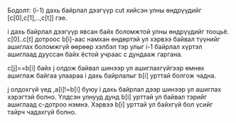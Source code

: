 Бодолт: 
 (i-1) дахь байрлал дээгүүр cut хийсэн улны өндрүүдийг [c[0],c[1],..,c[t]] гэе.

i дахь байрлал дээгүүр явсан байх боломжтой улны өндрүүдийг тооцьё.
c[0]..c[t] дотроос b[i]-аас намхан өндөртэй ул хэрвээ байвал түүнийг ашиглах боломжгүй өөрөөр хэлбэл тэр улыг i-1 байрлал хүртэл ашиглаад дууссан байх ёстой учраас c дундааж гаргана.

c[j]==b[i] байх j олдож байвал шинээр ул ашиглахгүйгээр өмнөх ашиглаж байгаа улаараа i дахь байрлалыг b[i] урттай болгож чадна.

j олдохгүй үед ,a[i]!=b[i] буюу i дахь байрлал дээр шинээр ул ашиглах хэрэгтэй болно. Үлдсэн улнууд дунд b[i] урттай ул байвал тэрийг ашиглаад c-дотроо нэмнэ. Хэрвээ b[i] урттай ул байхгүй бол үсийг тайрч чадахгүй болно.